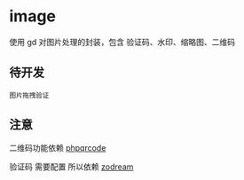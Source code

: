 # image
使用 gd 对图片处理的封装，包含 验证码、水印、缩略图、二维码

## 待开发

    图片拖拽验证

## 注意

二维码功能依赖 [phpqrcode](https://sourceforge.net/projects/phpqrcode/)

验证码 需要配置 所以依赖 [zodream](https://github.com/zodream/zodream)